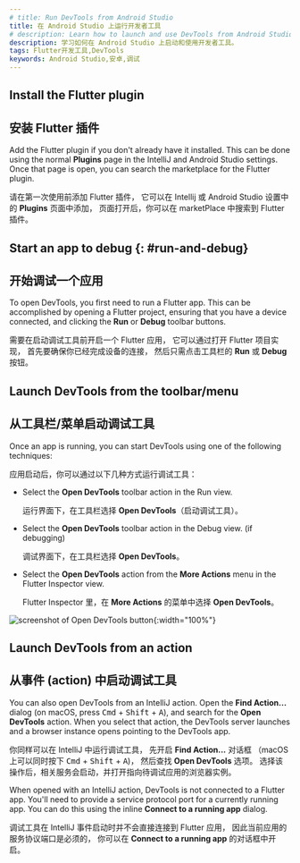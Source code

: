 ```yaml
---
# title: Run DevTools from Android Studio
title: 在 Android Studio 上运行开发者工具
# description: Learn how to launch and use DevTools from Android Studio.
description: 学习如何在 Android Studio 上启动和使用开发者工具。
tags: Flutter开发工具,DevTools
keywords: Android Studio,安卓,调试
---
```


## Install the Flutter plugin

## 安装 Flutter 插件

Add the Flutter plugin if you don't already have it installed.
This can be done using the normal **Plugins** page in the IntelliJ
and Android Studio settings. Once that page is open,
you can search the marketplace for the Flutter plugin.

请在第一次使用前添加 Flutter 插件，
它可以在 Intellij 或 Android Studio 设置中的 **Plugins** 页面中添加，
页面打开后，你可以在 marketPlace 中搜索到 Flutter 插件。

## Start an app to debug {: #run-and-debug}

## 开始调试一个应用

To open DevTools, you first need to run a Flutter app.
This can be accomplished by opening a Flutter project,
ensuring that you have a device connected,
and clicking the **Run** or **Debug** toolbar buttons.

需要在启动调试工具前开启一个 Flutter 应用，
它可以通过打开 Flutter 项目实现，
首先要确保你已经完成设备的连接，
然后只需点击工具栏的 **Run** 或 **Debug** 按钮。

## Launch DevTools from the toolbar/menu

## 从工具栏/菜单启动调试工具

Once an app is running,
you can start DevTools using one of the following techniques:

应用启动后，你可以通过以下几种方式运行调试工具：

* Select the **Open DevTools** toolbar action in the Run view.

  运行界面下，在工具栏选择 **Open DevTools**（启动调试工具）。

* Select the **Open DevTools** toolbar action in the Debug view.
  (if debugging)

  调试界面下，在工具栏选择 **Open DevTools**。

* Select the **Open DevTools** action from the **More Actions**
  menu in the Flutter Inspector view.

  Flutter Inspector 里，在 **More Actions**
  的菜单中选择 **Open DevTools**。

![screenshot of Open DevTools button](/assets/images/docs/tools/devtools/android_studio_open_devtools.png){:width="100%"}

## Launch DevTools from an action

## 从事件 (action) 中启动调试工具

You can also open DevTools from an IntelliJ action.
Open the **Find Action...** dialog
(on macOS, press <kbd>Cmd</kbd> + <kbd>Shift</kbd> + <kbd>A</kbd>),
and search for the **Open DevTools** action.
When you select that action, the DevTools server
launches and a browser instance opens pointing to the DevTools app.

你同样可以在 IntelliJ 中运行调试工具，
先开启 **Find Action...** 对话框
（macOS 上可以同时按下 <kbd>Cmd</kbd> + <kbd>Shift</kbd> + <kbd>A</kbd>)，
然后查找 **Open DevTools** 选项。
选择该操作后，相关服务会启动，并打开指向待调试应用的浏览器实例。

When opened with an IntelliJ action, DevTools is not connected
to a Flutter app. You'll need to provide a service protocol port
for a currently running app. You can do this using the inline
**Connect to a running app** dialog.

调试工具在 IntelliJ 事件启动时并不会直接连接到 Flutter 应用，
因此当前应用的服务协议端口是必须的，
你可以在 **Connect to a running app** 的对话框中开启。
